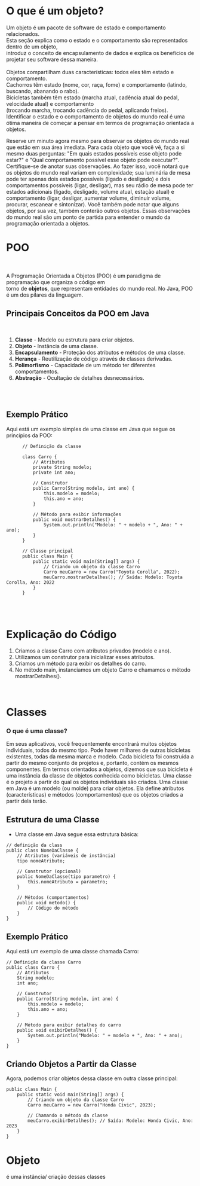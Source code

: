 # O que é um objeto?

Um objeto é um pacote de software de estado e comportamento relacionados. <br>
Esta seção explica como o estado e o comportamento são representados dentro de um objeto,<br>
introduz o conceito de encapsulamento de dados e explica os benefícios de projetar seu software dessa maneira.<br>
<br>
Objetos compartilham duas características: todos eles têm estado e comportamento. <br>
Cachorros têm estado (nome, cor, raça, fome) e comportamento (latindo, buscando, abanando o rabo). <br>
Bicicletas também têm estado (marcha atual, cadência atual do pedal, velocidade atual) e comportamento <br>
(trocando marcha, trocando cadência do pedal, aplicando freios). <br>
Identificar o estado e o comportamento de objetos do mundo real é uma ótima maneira de começar a pensar em termos de programação orientada a objetos.

Reserve um minuto agora mesmo para observar os objetos do mundo real que estão em sua área imediata. Para cada objeto que você vê, faça a si mesmo duas perguntas: "Em quais estados possíveis esse objeto pode estar?" e "Qual comportamento possível esse objeto pode executar?". Certifique-se de anotar suas observações. Ao fazer isso, você notará que os objetos do mundo real variam em complexidade; sua luminária de mesa pode ter apenas dois estados possíveis (ligado e desligado) e dois comportamentos possíveis (ligar, desligar), mas seu rádio de mesa pode ter estados adicionais (ligado, desligado, volume atual, estação atual) e comportamento (ligar, desligar, aumentar volume, diminuir volume, procurar, escanear e sintonizar). Você também pode notar que alguns objetos, por sua vez, também conterão outros objetos. Essas observações do mundo real são um ponto de partida para entender o mundo da programação orientada a objetos.

# POO
<br>

A Programação Orientada a Objetos (POO) é um paradigma de programação que organiza o código em <br>
torno de **objetos**, que representam entidades do mundo real. No Java, POO é um dos pilares da linguagem.
<br>

 ## Principais Conceitos da POO em Java <br>
<br>

 1. **Classe** - Modelo ou estrutura para criar objetos.<br>
 2. **Objeto** - Instância de uma classe.<br>
 3. **Encapsulamento** - Proteção dos atributos e métodos de uma classe.<br>
 4. **Herança** - Reutilização de código através de classes derivadas.<br>
 5. **Polimorfismo** - Capacidade de um método ter diferentes comportamentos.<br>
 6. **Abstração** - Ocultação de detalhes desnecessários.<br>
<br>
<br>
 
## Exemplo Prático<br>
Aqui está um exemplo simples de uma classe em Java que segue os princípios da POO:<br>

```
      // Definição da classe

      class Carro {
          // Atributos
          private String modelo;
          private int ano;
      
          // Construtor
          public Carro(String modelo, int ano) {
              this.modelo = modelo;
              this.ano = ano;
          }
      
          // Método para exibir informações
          public void mostrarDetalhes() {
              System.out.println("Modelo: " + modelo + ", Ano: " + ano);
          }
      }
      
      // Classe principal
      public class Main {
          public static void main(String[] args) {
              // Criando um objeto da classe Carro
              Carro meuCarro = new Carro("Toyota Corolla", 2022);
              meuCarro.mostrarDetalhes(); // Saída: Modelo: Toyota Corolla, Ano: 2022
          }
      }

```

<br>
<br>

# Explicação do Código

 1. Criamos a classe Carro com atributos privados (modelo e ano).<br>
 2. Utilizamos um construtor para inicializar esses atributos.<br>
 3. Criamos um método para exibir os detalhes do carro.<br>
 4. No método main, instanciamos um objeto Carro e chamamos o método mostrarDetalhes().<br>
 <br>


# Classes

### O que é uma classe?

Em seus aplicativos, você frequentemente encontrará muitos objetos individuais, todos do mesmo tipo. Pode haver milhares de outras bicicletas existentes, todas da mesma marca e modelo. Cada bicicleta foi construída a partir do mesmo conjunto de projetos e, portanto, contém os mesmos componentes. Em termos orientados a objetos, dizemos que sua bicicleta é uma instância da classe de objetos conhecida como bicicletas. Uma classe é o projeto a partir do qual os objetos individuais são criados.
 Uma classe em Java é um modelo (ou molde) para criar objetos. Ela define 
 atributos (características) e métodos (comportamentos) que os objetos criados a partir dela terão.<br>

  ## Estrutura de uma Classe
  * Uma classe em Java segue essa estrutura básica:
```
// definição da class
public class NomeDaClasse {
    // Atributos (variáveis de instância)
    tipo nomeAtributo;

    // Construtor (opcional)
    public NomeDaClasse(tipo parametro) {
        this.nomeAtributo = parametro;
    }

    // Métodos (comportamentos)
    public void metodo() {
        // Código do método
    }
}

```

## Exemplo Prático

 Aqui está um exemplo de uma classe chamada Carro: 
```
// Definição da classe Carro
public class Carro {
    // Atributos
    String modelo;
    int ano;

    // Construtor
    public Carro(String modelo, int ano) {
        this.modelo = modelo;
        this.ano = ano;
    }

    // Método para exibir detalhes do carro
    public void exibirDetalhes() {
        System.out.println("Modelo: " + modelo + ", Ano: " + ano);
    }
}

```

## Criando Objetos a Partir da Classe
Agora, podemos criar objetos dessa classe em outra classe principal:
```
public class Main {
    public static void main(String[] args) {
        // Criando um objeto da classe Carro
        Carro meuCarro = new Carro("Honda Civic", 2023);

        // Chamando o método da classe
        meuCarro.exibirDetalhes(); // Saída: Modelo: Honda Civic, Ano: 2023
    }
}

```


# Objeto
é uma instância/ criação dessas classes
